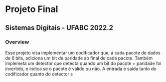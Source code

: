 # Projeto Final
## Sistemas Digitais - UFABC 2022.2

### Overview

Esse projeto visa implementar um codificador que, a cada pacote de dados de 6 bits, adiciona um bit de paridade ao final de cada pacote.
Também implemeta um detector que detecta quando um bit do pacote + paridade foi invertido, e indica se o pacote é válido ou não.
A entrada e saída tanto do codificador quanto do detector s
